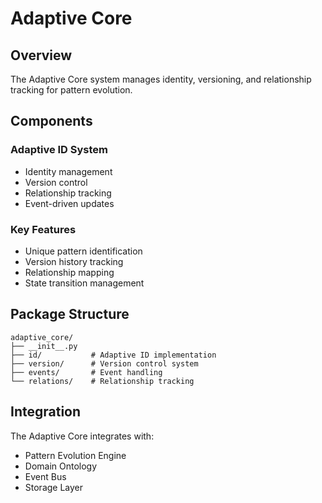 # Adaptive Core

## Overview
The Adaptive Core system manages identity, versioning, and relationship tracking for pattern evolution.

## Components

### Adaptive ID System
- Identity management
- Version control
- Relationship tracking
- Event-driven updates

### Key Features
- Unique pattern identification
- Version history tracking
- Relationship mapping
- State transition management

## Package Structure
```
adaptive_core/
├── __init__.py
├── id/           # Adaptive ID implementation
├── version/      # Version control system
├── events/       # Event handling
└── relations/    # Relationship tracking
```

## Integration
The Adaptive Core integrates with:
- Pattern Evolution Engine
- Domain Ontology
- Event Bus
- Storage Layer
